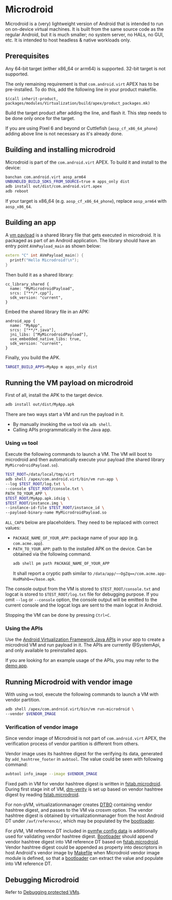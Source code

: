 # Microdroid

Microdroid is a (very) lightweight version of Android that is intended to run on
on-device virtual machines. It is built from the same source code as the regular
Android, but it is much smaller; no system server, no HALs, no GUI, etc. It is
intended to host headless & native workloads only.

## Prerequisites

Any 64-bit target (either x86\_64 or arm64) is supported. 32-bit target is not
supported.

The only remaining requirement is that `com.android.virt` APEX has to be
pre-installed. To do this, add the following line in your product makefile.

```make
$(call inherit-product, packages/modules/Virtualization/build/apex/product_packages.mk)
```

Build the target product after adding the line, and flash it. This step needs
to be done only once for the target.

If you are using Pixel 6 and beyond or Cuttlefish (`aosp_cf_x86_64_phone`)
adding above line is not necessary as it's already done.

## Building and installing microdroid

Microdroid is part of the `com.android.virt` APEX. To build it and install to
the device:

```sh
banchan com.android.virt aosp_arm64
UNBUNDLED_BUILD_SDKS_FROM_SOURCE=true m apps_only dist
adb install out/dist/com.android.virt.apex
adb reboot
```

If your target is x86\_64 (e.g. `aosp_cf_x86_64_phone`), replace `aosp_arm64`
with `aosp_x86_64`.

## Building an app

A [vm
payload](https://android.googlesource.com/platform/packages/modules/Virtualization/+/refs/heads/main/libs/libvm_payload/)
is a shared library file that gets executed in microdroid. It is packaged as
part of an Android application.  The library should have an entry point
`AVmPayload_main` as shown below:

```C++
extern "C" int AVmPayload_main() {
  printf("Hello Microdroid!\n");
}
```

Then build it as a shared library:

```
cc_library_shared {
  name: "MyMicrodroidPayload",
  srcs: ["**/*.cpp"],
  sdk_version: "current",
}
```

Embed the shared library file in an APK:

```
android_app {
  name: "MyApp",
  srcs: ["**/*.java"],
  jni_libs: ["MyMicrodroidPayload"],
  use_embedded_native_libs: true,
  sdk_version: "current",
}
```

Finally, you build the APK.

```sh
TARGET_BUILD_APPS=MyApp m apps_only dist
```

## Running the VM payload on microdroid

First of all, install the APK to the target device.

```sh
adb install out/dist/MyApp.apk
```

There are two ways start a VM and run the payload in it.

* By manually invoking the `vm` tool via `adb shell`.
* Calling APIs programmatically in the Java app.

### Using `vm` tool

Execute the following commands to launch a VM. The VM will boot to microdroid
and then automatically execute your payload (the shared library
`MyMicrodroidPayload.so`).

```sh
TEST_ROOT=/data/local/tmp/virt
adb shell /apex/com.android.virt/bin/vm run-app \
--log $TEST_ROOT/log.txt \
--console $TEST_ROOT/console.txt \
PATH_TO_YOUR_APP \
$TEST_ROOT/MyApp.apk.idsig \
$TEST_ROOT/instance.img \
--instance-id-file $TEST_ROOT/instance_id \
--payload-binary-name MyMicrodroidPayload.so
```

`ALL_CAP`s below are placeholders. They need to be replaced with correct
values:

* `PACKAGE_NAME_OF_YOUR_APP`: package name of your app (e.g. `com.acme.app`).
* `PATH_TO_YOUR_APP`: path to the installed APK on the device. Can be obtained
  via the following command.
  ```sh
  adb shell pm path PACKAGE_NAME_OF_YOUR_APP
  ```
  It shall report a cryptic path similar to `/data/app/~~OgZq==/com.acme.app-HudMahQ==/base.apk`.

The console output from the VM is stored to `$TEST_ROOT/console.txt` and logcat
is stored to `$TEST_ROOT/log.txt` file for debugging purpose. If you omit
`--log` or `--console` option, the console output will be emitted to the
current console and the logcat logs are sent to the main logcat in Android.

Stopping the VM can be done by pressing `Ctrl+C`.

### Using the APIs

Use the [Android Virtualization Framework Java
APIs](https://android.googlesource.com/platform/packages/modules/Virtualization/+/refs/heads/main/libs/framework-virtualization/README.md)
in your app to create a microdroid VM and run payload in it. The APIs are currently
@SystemApi, and only available to preinstalled apps.

If you are looking for an example usage of the APIs, you may refer to the [demo
app](https://android.googlesource.com/platform/packages/modules/Virtualization/+/refs/heads/main/android/MicrodroidDemoApp/).


## Running Microdroid with vendor image

With using `vm` tool, execute the following commands to launch a VM with vendor
partition.

```sh
adb shell /apex/com.android.virt/bin/vm run-microdroid \
--vendor $VENDOR_IMAGE
```

### Verification of vendor image

Since vendor image of Microdroid is not part of `com.android.virt` APEX, the
verification process of vendor partition is different from others.

Vendor image uses its hashtree digest for the verifying its data, generated
by `add_hashtree_footer` in `avbtool`. The value could be seen with following
command:

```sh
avbtool info_image --image $VENDOR_IMAGE
```

Fixed path in VM for vendor hashtree digest is written in [fstab.microdroid].
During first stage init of VM, [dm-verity] is set up based on vendor hashtree
digest by reading [fstab.microdroid].

For non-pVM, virtualizationmanager creates [DTBO] containing vendor hashtree
digest, and passes to the VM via crosvm option. The vendor hashtree digest is
obtained by virtualizationmanager from the host Android DT under
`/avf/reference/`, which may be populated by the [bootloader].

For pVM, VM reference DT included in [pvmfw config data] is additionally used
for validating vendor hashtree digest. [Bootloader][bootloader] should append
vendor hashtree digest into VM reference DT based on [fstab.microdroid]. Vendor
hashtree digest could be appended as property into descriptors in host Android's
vendor image by [Makefile] when Microdroid vendor image module is defined, so
that a [bootloader] can extract the value and populate into VM reference DT.

[fstab.microdroid]: fstab.microdroid
[dm-verity]: https://source.android.com/docs/security/features/verifiedboot/dm-verity
[DTBO]: https://android.googlesource.com/platform/external/dtc/+/refs/heads/main/Documentation/dt-object-internal.txt
[pvmfw config data]: ../guest/pvmfw/README.md#configuration-data-format
[bootloader]: https://source.android.com/docs/core/architecture/bootloader
[Makefile]: https://cs.android.com/android/platform/superproject/main/+/main:build/make/core/Makefile

## Debugging Microdroid

Refer to [Debugging protected VMs](../docs/debug/README.md).
